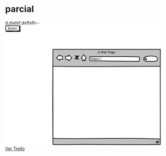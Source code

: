 # parcial
d,dsdsf,dsflsfñ--
![](New%20Wireframe%201.png)
[Ver Trello](https://corhuila.elogim.com/auth-meta/login.php?url=https://corhuila.elogim.com/)

